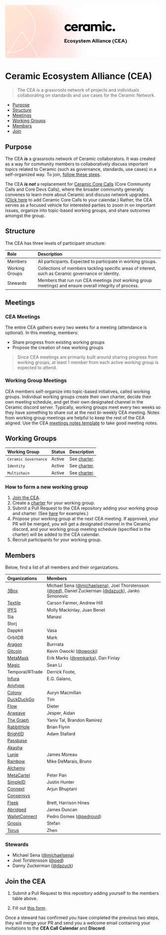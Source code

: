 ![CEA Banner Image](assets/cea-github-readme.png)

# Ceramic Ecosystem Alliance (CEA)

> The CEA is a grassroots network of projects and individuals collaborating on standards and use cases for the Ceramic Network.

- [Purpose](#purpose)
- [Structure](#structure)
- [Meetings](#meetings)
- [Working Groups](#working-groups)
- [Members](#members)
- [Join](#join-the-cea)

## Purpose

The CEA ***is*** a grassroots network of Ceramic collaborators. It was created as a way for community members to collaboratively discuss important topics related to Ceramic (such as governance, standards, use cases) in a self-organized way. To join, [follow these steps](#join-the-cea).

The CEA ***is not*** a replacement for [Ceramic Core Calls]() (Core Community Calls and Core Devs Calls), where the broader community generally convenes to learn more about Ceramic and discuss network upgrades. ([Click here]() to add Ceramic Core Calls to your calendar.) Rather, the CEA serves as a focused vehicle for interested parties to zoom in on important issues, organize into topic-based working groups, and share outcomes amongst the group.

## Structure

The CEA has three levels of participant structure:

| Role                            | Description            |
| :-------------                  | :-----------              |
| Members            | All participants. Expected to participate in working groups. |
| Working Groups            | Collections of members tackling specific areas of interest, such as Ceramic governance or identity. |
| Stewards                    | Members that run run CEA meetings (not working group meetings) and ensure overall integrity of process. |

## Meetings

### CEA Meetings

The entire CEA gathers every two weeks for a meeting (attendance is optional). In this meeting, members:

- Share progress from existing working groups
- Propose the creation of new working groups

> Since CEA meetings are primarily built around sharing progress from working groups, at least 1 member from each active working group is expected to attend.

### Working Group Meetings

CEA members self-organize into topic-based initiatives, called working groups. Individual working groups create their own charter, decide their own meeting schedule, and get their own designated channel in the Ceramic discord server. Typically, working groups meet every two weeks so they have something to share out at the next bi-weekly CEA meeting. Notes from working group meetings are helpful to keep the rest of the CEA aligned. Use the CEA [meetings notes template](templates/meeting-notes-template.md) to take good meeting notes.

## Working Groups

| Working Group                   | Status                    | Description |
| :-------------                  | :-----------              | :---------- |
| `Ceramic Governance`            | Active                    | See [charter](working-groups/ceramic-governance/charter.md). |
| `Identity          `            | Active                    | See [charter](working-groups/identity/charter.md). |
| `Multichain`                    | Active                    | See [charter](working-groups/multichain/charter.md). |

### How to form a new working group

1. [Join the CEA](#join-the-cea).
2. Create a [charter](templates/charter-template.md) for your working group.
3. Submit a Pull Request to the CEA repository adding your working group and charter. (See [here](working-groups) for examples.)
4. Propose your working group at the next CEA meeting. If approved, your PR will be merged, you will get a designated channel in the Ceramic discord, and your working group meeting schedule (specified in the charter) will be added to the CEA calendar.
5. Recruit participants for your working group.

## Members

Below, find a list of all members and their organizations.

| Organizations                           | Members        |
| :-------------                    | :-----------              |
| [3Box](http://3box.io)            | Michael Sena ([@michaelsena](http://github.com/michaelsena)), Joel Thorstensson ([@oed](http://github.com/oed)), Daniel Zuckerman ([@dazuck](http://github.com/dazuck)), Janko Simonovic                      |
| [Textile](http://textile.io)      | Carson Farmer, Andrew Hill                        |
| [IPFS](http://ipfs.io)            | Molly Mackinlay, Juan Benet                       |
| Sia                               | Manasi                        |
| Storj                             |                         |
| Dappkit                           | Vasa                      |
| OrbitDB                           | Mark                      |
| [Aragon](http://aragon.org)       | Burrrata                  |
| [Gitcoin](http://gitcoin.com)     | Kevin Owocki ([@owocki](http://github.com/owocki))             |
| [MetaMask](http://metamask.io)    | Erik Marks ([@remkarks](http://github.com/rekmarks)), Dan Finlay                        |
| [Magic](http://magic.link)        | Sean Li                        |
| Temporal/RTrade                   | Derrick Foote,                         |
| [Infura](http://infura.io)        | E.G. Galano,                         |
| [Anytype](http://anytype.io)      |                         |
| [Colony](http://colony.io)        | Auryn Macmillan                        |
| [DuckDuckGo](http://duck.com)     | Tim                        |
| [Flow](http://withflow.com)       | Dieter                        |
| [Arweave](http://arweave.org)     | Jesper, Aidan                        |
| [The Graph](http://thegraph.com)  | Yaniv Tal, Brandon Ramirez                        |
| [RabbitHole](http://rabbithole.io) | Brian Flynn                       |
| [BrightID](http://brightid.org)     | Adam Stallard                      |
| [Passbase](http://passbase.io)     |                       |
| [Akasha](http://akasha.org)       |                         |
| [Lunie](http://lunie.io)       | James Moreau                           |
| [Rainbow](http://rainbow.org)       | Mike DeMarais, Bruno                      |
| [Alchemy](http://alchemy.io)       |                        |
| [MetaCartel](http://metacartel.org)       | Peter Pan                |
| [SimpleID](http://simpleid.io)       | Justin Hunter                     |
| [Connext]()       | Arjun Bhuptani                     |
| [Consensys]()       |                      |
| [Fleek]()       | Brett, Harrison Hines                     |
| [Abridged]()       | James Duncan                     |
| [WalletConnect]()       | Pedro Gomes ([@pedrouid](http://github.com/pedrouid))                     |
| [Gnosis]()       | Stefan                     |
| [Torus]()       | Zhen                     |

### Stewards

- Michael Sena ([@michaelsena](http://github.com/michaelsena))
- Joel Torstensson ([@oed](http://github.com/oed))
- Danny Zuckerman ([@dazuck](http://github.com/dazuck))

## Join the CEA

1. Submit a Pull Request to this repository adding yourself to the members table above.

2. Fill out [this form](https://danny765911.typeform.com/to/AAFtVN). 

Once a steward has confirmed you have completed the previous two steps, they will merge your PR and send you a welcome email containing your invitations to the **CEA Call Calendar** and **Discord**.
